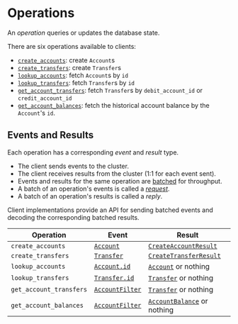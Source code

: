 # Operations

An _operation_ queries or updates the database state.

There are six operations available to clients:

- [`create_accounts`](./create_accounts.md): create `Account`s
- [`create_transfers`](./create_transfers.md): create `Transfer`s
- [`lookup_accounts`](./lookup_accounts.md): fetch `Account`s by `id`
- [`lookup_transfers`](./lookup_transfers.md): fetch `Transfer`s by `id`
- [`get_account_transfers`](./get_account_transfers.md): fetch `Transfer`s
  by `debit_account_id` or `credit_account_id`
- [`get_account_balances`](./get_account_balances.md): fetch the historical account balance by the `Account`'s `id`.

## Events and Results

Each operation has a corresponding _event_ and _result_ type.

- The client sends events to the cluster.
- The client receives results from the cluster (1:1 for each event sent).
- Events and results for the same operation are
  [batched](../../develop/client-requests.md#batching-events) for throughput.
- A batch of an operation's events is called a [_request_](../../develop/client-requests.md).
- A batch of an operation's results is called a _reply_.

Client implementations provide an API for sending batched events and decoding the corresponding
batched results.

| Operation               | Event                                               | Result                                                          |
| ----------------------- | --------------------------------------------------- | --------------------------------------------------------------- |
| `create_accounts`       | [`Account`](./create_accounts.md#Event)             | [`CreateAccountResult`](./create_accounts.md#Result)            |
| `create_transfers`      | [`Transfer`](./create_transfers.md#Event)           | [`CreateTransferResult`](./create_transfers.md#Result)          |
| `lookup_accounts`       | [`Account.id`](./lookup_accounts.md#Event)          | [`Account`](./lookup_accounts.md#Result) or nothing             |
| `lookup_transfers`      | [`Transfer.id`](./lookup_transfers.md#Event)        | [`Transfer`](./lookup_transfers.md#Result) or nothing           |
| `get_account_transfers` | [`AccountFilter`](./get_account_transfers.md#Event) | [`Transfer`](./get_account_transfers.md#Result) or nothing      |
| `get_account_balances`  | [`AccountFilter`](./get_account_balances.md#Event)  | [`AccountBalance`](./get_account_balances.md#Result) or nothing |
